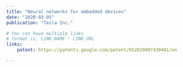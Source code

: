 ```yaml
---
title: "Neural networks for embedded devices"
date: "2020-03-05"
publication: "Tesla Inc."

# You can have multiple links
# format is, LINK_NAME : LINK_URL
links:
    patent: https://patents.google.com/patent/US20200074304A1/en

---
```



